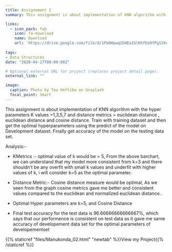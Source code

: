 ```yaml
---
title: Assignement 2
summary: This assignment is about implementation of KNN algorithm with the hyper parameters K values =1,3,5,7 and distance metrics = euclidean distance , euclidean distance and cosine distance.  Train with training dataset and then get the optimal hyperparameters using the predict of the model on Development dataset. Finally get accuracy of the model on the testing data set.

links:
  - icon_pack: fab
    icon: fa-download
    name: Download
    url: 'https://drive.google.com/file/d/1Fb0Hpwq2D4EaIGlKhfEe9fPgSlKu_ywi/view?usp=sharing/'
    
tags:
- Data Structures 
date: "2020-04-27T00:00:00Z"

# Optional external URL for project (replaces project detail page).
external_link: ""

image:
  caption: Photo by Toa Heftiba on Unsplash
  focal_point: Smart
---
```

This assignment is about implementation of KNN algorithm with the hyper parameters K values =1,3,5,7 and distance metrics = euclidean distance , euclidean distance and cosine distance.  Train with training dataset and then get the optimal hyperparameters using the predict of the model on Development dataset. Finally get accuracy of the model on the testing data set.

Analysis:-

- KMetrics :- optimal value of k would be = 5, From the above barchart, we can understand that my model more consistent  from k=3 and there shouldn't be any overfit with small k values and underfit with higher values of k, i will consider k=5 as the optimal parameter.

 - Distance Metric:- Cosine distance measure would be optimal, As we seen from the graph cosine metrics gave me better and   consistent values compared to the euclidean and normalized euclidean distance..

- Optimal Hyper parameters are k=5, and Cosine Distance

-  Final test accuracy for the test data is 96.66666666666667%, which says that our performence is consistent on test data as it   gave me same accuracy of developement data set for the optimal parameters of developementset

{{% staticref "files/Manukonda_02.html" "newtab" %}}View my Project{{% /staticref %}}
